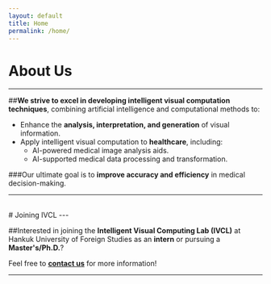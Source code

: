 ```yaml
---
layout: default
title: Home
permalink: /home/
---
```


# About Us
---

##**We strive to excel in developing intelligent visual computation techniques**, combining artificial intelligence and computational methods to:

- Enhance the **analysis, interpretation, and generation** of visual information.
- Apply intelligent visual computation to **healthcare**, including:
   - AI-powered medical image analysis aids.
   - AI-supported medical data processing and transformation.

###Our ultimate goal is to **improve accuracy and efficiency** in medical decision-making.

---

<br>
# Joining IVCL
---

##Interested in joining the **Intelligent Visual Computing Lab (IVCL)** at Hankuk University of Foreign Studies as an **intern** or pursuing a **Master's/Ph.D.**?

Feel free to **[contact us](mailto:bkim@hufs.ac.kr)** for more information!

---

